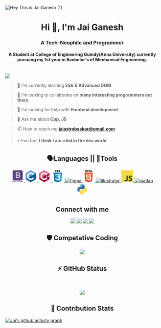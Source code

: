 ![Hey This is Jai Ganesh (1)](https://user-images.githubusercontent.com/73826061/132097973-97040434-80b5-4df4-b7be-5bf2c1a7cd5d.gif)
<h1 align="center">Hi 👋, I'm Jai Ganesh</h1>
<h3 align="center">A Tech-Neophile and Programmer</h3>
<h4 align="center">A Student at College of Engineering Guindy(Anna University) currently pursuing my 1st year in Bachelor's of Mechanical Engineering.</h4>
<br>
<img src="https://komarev.com/ghpvc/?username=Jg-07&color=blueviolet" align="center"><br>

> 🌱 I’m currently learning **ES6 & Advanced DOM**

> 👯 I’m looking to collaborate on **many interesting programmers out there**

> 🤝 I’m looking for help with **Frontend development**

> 💬 Ask me about **Cpp, JS**

> 📫 How to reach me **jaiastrobaskar@gmail.com**

> ⚡ Fun fact **I think I am a kid in the dev world**


<h2 align="center">🗣Languages  || 🔨Tools</h2>
<p align="center"> <a href="https://getbootstrap.com" target="_blank"> <img src="https://raw.githubusercontent.com/devicons/devicon/master/icons/bootstrap/bootstrap-plain-wordmark.svg" alt="bootstrap" width="40" height="40"/> </a> <a href="https://www.cprogramming.com/" target="_blank"> <img src="https://raw.githubusercontent.com/devicons/devicon/master/icons/c/c-original.svg" alt="c" width="40" height="40"/> </a> <a href="https://www.w3schools.com/cpp/" target="_blank"> <img src="https://raw.githubusercontent.com/devicons/devicon/master/icons/cplusplus/cplusplus-original.svg" alt="cplusplus" width="40" height="40"/> </a> <a href="https://www.w3schools.com/css/" target="_blank"> <img src="https://raw.githubusercontent.com/devicons/devicon/master/icons/css3/css3-original-wordmark.svg" alt="css3" width="40" height="40"/> </a> <a href="https://www.figma.com/" target="_blank"> <img src="https://www.vectorlogo.zone/logos/figma/figma-icon.svg" alt="figma" width="40" height="40"/> </a> <a href="https://www.w3.org/html/" target="_blank"> <img src="https://raw.githubusercontent.com/devicons/devicon/master/icons/html5/html5-original-wordmark.svg" alt="html5" width="40" height="40"/> </a> <a href="https://www.adobe.com/in/products/illustrator.html" target="_blank"> <img src="https://www.vectorlogo.zone/logos/adobe_illustrator/adobe_illustrator-icon.svg" alt="illustrator" width="40" height="40"/> </a> <a href="https://developer.mozilla.org/en-US/docs/Web/JavaScript" target="_blank"> <img src="https://raw.githubusercontent.com/devicons/devicon/master/icons/javascript/javascript-original.svg" alt="javascript" width="40" height="40"/> </a> <a href="https://www.mathworks.com/" target="_blank"> <img src="https://upload.wikimedia.org/wikipedia/commons/2/21/Matlab_Logo.png" alt="matlab" width="40" height="40"/> </a> <a href="https://www.python.org" target="_blank"> <img src="https://raw.githubusercontent.com/devicons/devicon/master/icons/python/python-original.svg" alt="python" width="40" height="40"/> </a> </p>


<h2 align="center">Connect with me</h2>
<p align="center">
  <a href="https://dev.to/jg07_xd" target="blank"><img src="https://img.shields.io/badge/dev-%23000000.svg?&style=for-the-badge&logo=dev&logoColor=white"/></a>
<a href="https://twitter.com/j_a_i_g_02" target="blank"><img src="https://img.shields.io/badge/twitter-%231DA1F2.svg?&style=for-the-badge&logo=twitter&logoColor=white" /></a>
<a href="https://www.linkedin.com/in/jai-ganesh-baskar-a87b571ba" target="blank"><img src="https://img.shields.io/badge/linkedin-%230077B5.svg?&style=for-the-badge&logo=linkedin&logoColor=white"/>
</a>
<a href="jaiastrobaskar@gmail.com" target="blank"><img src="https://img.shields.io/badge/gmail-%23cc001f.svg?&style=for-the-badge&logo=gmail&logoColor=white"/>
</a>
</p>

<h2 align="center">🛡 Competative Coding</h2>
<p align="center">
<a href="https://www.codewars.com/users/J_A_I_G07"><img src="https://www.codewars.com/users/J_A_I_G07/badges/large"/></a>
</p>

<h2 align="center">⚡ GitHub Status</h2>
<br/>
<p align="center" >
  <img src="https://github-readme-stats.vercel.app/api?username=Jg-07&show_icons=true&theme=tokyonight"/>
</p>

<h2 align="center">🤝 Contribution Stats</h2>

[![Jai's github activity graph](https://activity-graph.herokuapp.com/graph?username=Jg-07&theme=react-dark)](https://github.com/ashutosh00710/github-readme-activity-graph)
